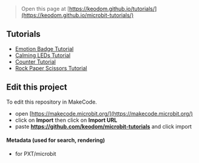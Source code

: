 
> Open this page at [https://keodom.github.io/tutorials/](https://keodom.github.io/microbit-tutorials/)

## Tutorials
* [Emotion Badge Tutorial](/tutorials/emotion-badge-tutorial)
* [Calming LEDs Tutorial](/tutorials/calming-leds-tutorial)
* [Counter Tutorial](/tutorials/counter-tutorial)
* [Rock Paper Scissors Tutorial](/tutorials/rock-paper-scissors-tutorial)



## Edit this project

To edit this repository in MakeCode.

* open [https://makecode.microbit.org/](https://makecode.microbit.org/)
* click on **Import** then click on **Import URL**
* paste **https://github.com/keodom/microbit-tutorials** and click import

#### Metadata (used for search, rendering)

* for PXT/microbit
<script src="https://makecode.com/gh-pages-embed.js"></script><script>makeCodeRender("{{ site.makecode.home_url }}", "{{ site.github.owner_name }}/{{ site.github.repository_name }}");</script>
